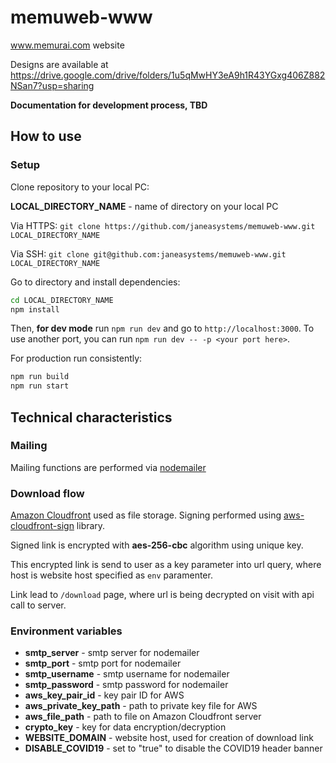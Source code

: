 # memuweb-www
www.memurai.com website


Designs are available at https://drive.google.com/drive/folders/1u5qMwHY3eA9h1R43YGxg406Z882NSan7?usp=sharing

**Documentation for development process, TBD**

## How to use

### Setup

Clone repository to your local PC:

**LOCAL_DIRECTORY_NAME** - name of directory on your local PC

Via HTTPS: `git clone https://github.com/janeasystems/memuweb-www.git LOCAL_DIRECTORY_NAME`

Via SSH: `git clone git@github.com:janeasystems/memuweb-www.git LOCAL_DIRECTORY_NAME`

Go to directory and install dependencies:

```bash
cd LOCAL_DIRECTORY_NAME
npm install
```

Then, **for dev mode** run `npm run dev` and go to `http://localhost:3000`. To use another port, you can run
`npm run dev -- -p <your port here>`.

For production run consistently: 

```bash
npm run build
npm run start
```

## Technical characteristics

### Mailing

Mailing functions are performed via [nodemailer](https://nodemailer.com/about/)

### Download flow

[Amazon Cloudfront](https://docs.aws.amazon.com/AmazonCloudFront/latest/DeveloperGuide/Introduction.html) used as file
storage. Signing performed using [aws-cloudfront-sign](https://www.npmjs.com/package/aws-cloudfront-sign)
library.

Signed link is encrypted with **aes-256-cbc** algorithm using unique key.

This encrypted link is send to user as a key parameter into url query, where host is website host specified as `env`
paramenter.

Link lead to `/download` page, where url is being decrypted on visit with api call to server.

### Environment variables

- **smtp_server** - smtp server for nodemailer
- **smtp_port** - smtp port for nodemailer
- **smtp_username** - smtp username for nodemailer
- **smtp_password** - smtp password for nodemailer
- **aws_key_pair_id** - key pair ID for AWS
- **aws_private_key_path** - path to private key file for AWS
- **aws_file_path** - path to file on Amazon Cloudfront server
- **crypto_key** - key for data encryption/decryption
- **WEBSITE_DOMAIN** - website host, used for creation of download link
- **DISABLE_COVID19** - set to "true" to disable the COVID19 header banner
